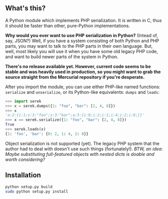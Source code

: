 What's this?
------------

A Python module which implements PHP serialization. It is written in C, thus it should be faster than other, pure-Python implementations.

**Why would you ever want to use PHP serialization in Python?** (Intead of, say, JSON?) Well, if you have a system consisting of both Python and PHP parts, you may want to talk to the PHP parts in their own language. But, well, most likely you will use it when you have some old legacy PHP code, and want to build newer parts of the system in Python.

**There's no release available yet. However, current code seems to be stable and was heavily used in production, so you might want to grab the source straight from the Mercurial repository if you're desperate.**

After you import the module, you can use either PHP-like named functions: `serialize` and `unserialize`, or its Python-like equivalents: `dumps` and `loads`:

```python
>>> import serek
>>> x = serek.dumps({1: "foo", "bar": [2, 4, 8]})
>>> x
'a:2:{i:1;s:3:"foo";s:3:"bar";a:3:{i:0;i:2;i:1;i:4;i:2;i:8;}}'
>>> x == serek.serialize({1: "foo", "bar": [2, 4, 8]})
True
>>> serek.loads(x)
{1: 'foo', 'bar': {0: 2, 1: 4, 2: 8}}
```

Object serialization is not supported (yet). The legacy PHP system that the author had to deal with doesn't use such things (fortunately!). _BTW, an idea: Maybe substituting full-featured objects with nested dicts is doable and worth considering?_

Installation
------------
```bash
python setup.py build
sudo python setup.py install
```
